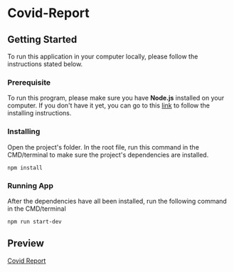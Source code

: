# Covid-Report

## Getting Started
To run this application in your computer locally, please follow the instructions stated below.

### Prerequisite
To run this program, please make sure you have <b>Node.js</b> installed on your computer. If you don't have it yet, you can go to this [link](nodejs.org/en/) to follow the installing instructions.

### Installing
Open the project's folder. In the root file, run this command in the CMD/terminal to make sure the project's dependencies are installed.
```
npm install
```

### Running App
After the dependencies have all been installed, run the following command in the CMD/terminal
```
npm run start-dev
```

## Preview
[Covid Report](https://covid-info-4c8fb.web.app/)
